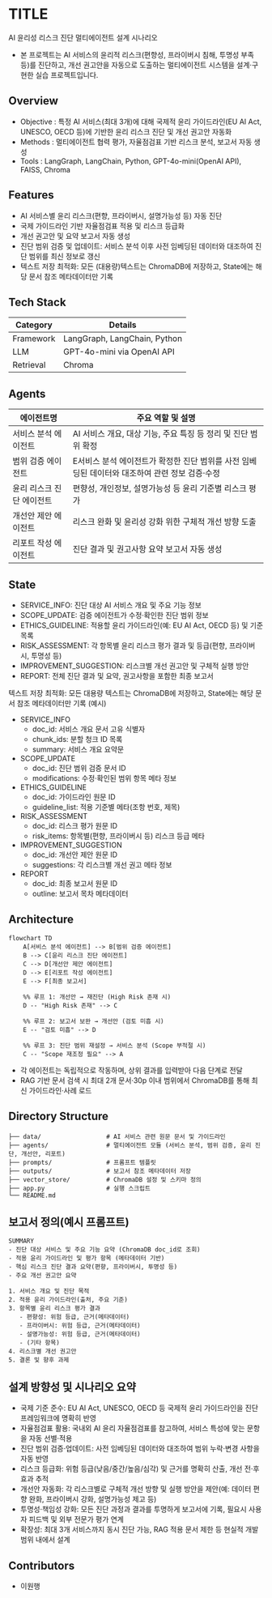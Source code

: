 # TITLE
AI 윤리성 리스크 진단 멀티에이전트 설계 시나리오
- 본 프로젝트는 AI 서비스의 윤리적 리스크(편향성, 프라이버시 침해, 투명성 부족 등)를 진단하고, 개선 권고안을 자동으로 도출하는 멀티에이전트 시스템을 설계·구현한 실습 프로젝트입니다.

## Overview

- Objective : 특정 AI 서비스(최대 3개)에 대해 국제적 윤리 가이드라인(EU AI Act, UNESCO, OECD 등)에 기반한 윤리 리스크 진단 및 개선 권고안 자동화
- Methods : 멀티에이전트 협력 평가, 자율점검표 기반 리스크 분석, 보고서 자동 생성
- Tools : LangGraph, LangChain, Python, GPT-4o-mini(OpenAI API), FAISS, Chroma

## Features

- AI 서비스별 윤리 리스크(편향, 프라이버시, 설명가능성 등) 자동 진단
- 국제 가이드라인 기반 자율점검표 적용 및 리스크 등급화
- 개선 권고안 및 요약 보고서 자동 생성
- 진단 범위 검증 및 업데이트: 서비스 분석 이후 사전 임베딩된 데이터와 대조하여 진단 범위를 최신 정보로 갱신
- 텍스트 저장 최적화: 모든 (대용량)텍스트는 ChromaDB에 저장하고, State에는 해당 문서 참조 메타데이터만 기록

## Tech Stack 

| Category   | Details                      |
|------------|------------------------------|
| Framework  | LangGraph, LangChain, Python |
| LLM        | GPT-4o-mini via OpenAI API   |
| Retrieval  | Chroma                       |


## Agents
| 에이전트명                | 주요 역할 및 설명                                                                               |
|---------------------------|-------------------------------------------------------------------------------------------------|
| 서비스 분석 에이전트       | AI 서비스 개요, 대상 기능, 주요 특징 등 정리 및 진단 범위 확정                                 |
| 범위 검증 에이전트	     | E서비스 분석 에이전트가 확정한 진단 범위를 사전 임베딩된 데이터와 대조하여 관련 정보 검증·수정 |
| 윤리 리스크 진단 에이전트  | 편향성, 개인정보, 설명가능성 등 윤리 기준별 리스크 평가                                        |
| 개선안 제안 에이전트       | 리스크 완화 및 윤리성 강화 위한 구체적 개선 방향 도출                                          |
| 리포트 작성 에이전트       | 진단 결과 및 권고사항 요약 보고서 자동 생성                                                    |


## State
- SERVICE_INFO: 진단 대상 AI 서비스 개요 및 주요 기능 정보
- SCOPE_UPDATE: 검증 에이전트가 수정·확인한 진단 범위 정보
- ETHICS_GUIDELINE: 적용할 윤리 가이드라인(예: EU AI Act, OECD 등) 및 기준 목록
- RISK_ASSESSMENT: 각 항목별 윤리 리스크 평가 결과 및 등급(편향, 프라이버시, 투명성 등)
- IMPROVEMENT_SUGGESTION: 리스크별 개선 권고안 및 구체적 실행 방안
- REPORT: 전체 진단 결과 및 요약, 권고사항을 포함한 최종 보고서


텍스트 저장 최적화: 모든 대용량 텍스트는 ChromaDB에 저장하고, State에는 해당 문서 참조 메타데이터만 기록
(예시)
- SERVICE_INFO
    - doc_id: 서비스 개요 문서 고유 식별자
    - chunk_ids: 분할 청크 ID 목록
    - summary: 서비스 개요 요약문
- SCOPE_UPDATE
    - doc_id: 진단 범위 검증 문서 ID
    - modifications: 수정·확인된 범위 항목 메타 정보
- ETHICS_GUIDELINE
    - doc_id: 가이드라인 원문 ID
    - guideline_list: 적용 기준별 메타(조항 번호, 제목)
- RISK_ASSESSMENT
    - doc_id: 리스크 평가 원문 ID
    - risk_items: 항목별(편향, 프라이버시 등) 리스크 등급 메타
- IMPROVEMENT_SUGGESTION
    - doc_id: 개선안 제안 원문 ID
    - suggestions: 각 리스크별 개선 권고 메타 정보
- REPORT
    - doc_id: 최종 보고서 원문 ID
    - outline: 보고서 목차 메타데이터


## Architecture
```mermaid
flowchart TD
    A[서비스 분석 에이전트] --> B[범위 검증 에이전트]
    B --> C[윤리 리스크 진단 에이전트]
    C --> D[개선안 제안 에이전트]
    D --> E[리포트 작성 에이전트]
    E --> F[최종 보고서]

    %% 루프 1: 개선안 → 재진단 (High Risk 존재 시)
    D -- "High Risk 존재" --> C

    %% 루프 2: 보고서 보완 → 개선안 (검토 미흡 시)
    E -- "검토 미흡" --> D

    %% 루프 3: 진단 범위 재설정 → 서비스 분석 (Scope 부적절 시)
    C -- "Scope 재조정 필요" --> A

```
- 각 에이전트는 독립적으로 작동하며, 상위 결과를 입력받아 다음 단계로 전달
- RAG 기반 문서 검색 시 최대 2개 문서·30p 이내 범위에서 ChromaDB를 통해 최신 가이드라인·사례 로드

## Directory Structure
```
├── data/                  # AI 서비스 관련 원문 문서 및 가이드라인
├── agents/                # 멀티에이전트 모듈 (서비스 분석, 범위 검증, 윤리 진단, 개선안, 리포트)
├── prompts/               # 프롬프트 템플릿
├── outputs/               # 보고서 참조 메타데이터 저장
├── vector_store/          # ChromaDB 설정 및 스키마 정의
├── app.py                 # 실행 스크립트
└── README.md

```

## 보고서 정의(예시 프롬프트)
```
SUMMARY
- 진단 대상 서비스 및 주요 기능 요약 (ChromaDB doc_id로 조회)
- 적용 윤리 가이드라인 및 평가 항목 (메타데이터 기반)
- 핵심 리스크 진단 결과 요약(편향, 프라이버시, 투명성 등)
- 주요 개선 권고안 요약

1. 서비스 개요 및 진단 목적
2. 적용 윤리 가이드라인(출처, 주요 기준)
3. 항목별 윤리 리스크 평가 결과
   - 편향성: 위험 등급, 근거(메타데이터)
   - 프라이버시: 위험 등급, 근거(메타데이터)
   - 설명가능성: 위험 등급, 근거(메타데이터)
   - (기타 항목)
4. 리스크별 개선 권고안
5. 결론 및 향후 과제

```

## 설계 방향성 및 시나리오 요약
- 국제 기준 준수: EU AI Act, UNESCO, OECD 등 국제적 윤리 가이드라인을 진단 프레임워크에 명확히 반영
- 자율점검표 활용: 국내외 AI 윤리 자율점검표를 참고하여, 서비스 특성에 맞는 문항을 자동 선별·적용
- 진단 범위 검증·업데이트: 사전 임베딩된 데이터와 대조하여 범위 누락·변경 사항을 자동 반영
- 리스크 등급화: 위험 등급(낮음/중간/높음/심각) 및 근거를 명확히 산출, 개선 전·후 효과 추적
- 개선안 자동화: 각 리스크별로 구체적 개선 방향 및 실행 방안을 제안(예: 데이터 편향 완화, 프라이버시 강화, 설명가능성 제고 등)
- 투명성·책임성 강화: 모든 진단 과정과 결과를 투명하게 보고서에 기록, 필요시 사용자 피드백 및 외부 전문가 평가 연계
- 확장성: 최대 3개 서비스까지 동시 진단 가능, RAG 적용 문서 제한 등 현실적 개발 범위 내에서 설계

## Contributors 
- 이원행

